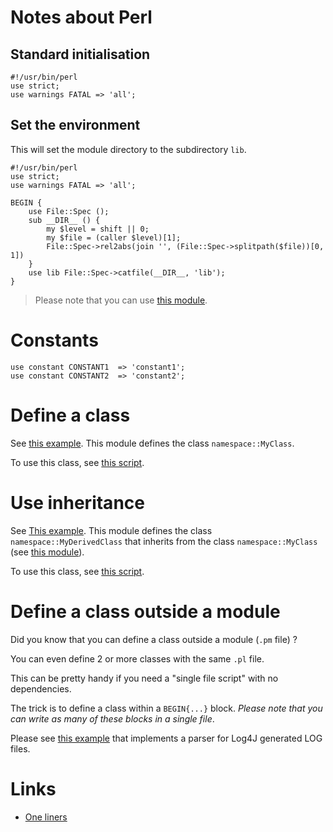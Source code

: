 # Notes about Perl

## Standard initialisation

```perl5
#!/usr/bin/perl
use strict;
use warnings FATAL => 'all';
```

## Set the environment

This will set the module directory to the subdirectory `lib`.

```perl5
#!/usr/bin/perl
use strict;
use warnings FATAL => 'all';

BEGIN {
    use File::Spec ();
    sub __DIR__ () {
        my $level = shift || 0;
        my $file = (caller $level)[1];
        File::Spec->rel2abs(join '', (File::Spec->splitpath($file))[0, 1])
    }
    use lib File::Spec->catfile(__DIR__, 'lib');
}
```

> Please note that you can use [this module](examples/Bootstrap.pm). 

# Constants

```perl5
use constant CONSTANT1  => 'constant1';
use constant CONSTANT2  => 'constant2';
```

# Define a class

See [this example](examples/lib/namespace/MyClass.pm). This module defines the class `namespace::MyClass`.

To use this class, see [this script](examples/test_classes.pl).

# Use inheritance

See [This example](examples/lib/namespace/MyDerivedClass.pm). This module defines the class `namespace::MyDerivedClass`
that inherits from the class `namespace::MyClass` (see [this module](examples/lib/namespace/MyClass.pm)).

To use this class, see [this script](examples/test_inheritance.pl).

# Define a class outside a module

Did you know that you can define a class outside a module (`.pm` file) ?

You can even define 2 or more classes with the same `.pl` file.

This can be pretty handy if you need a "single file script" with no dependencies.

The trick is to define a class within a `BEGIN{...}` block. _Please note that you can write as many of these blocks in a single file_.

Please see [this example](examples/log-parser.pl) that implements a parser for Log4J generated LOG files.

# Links

* [One liners](https://github.com/denis-beurive/linux-notes/blob/master/perl.md)
